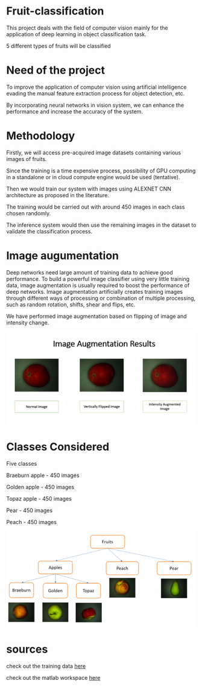 # Fruit-classification
This project deals with the field of computer vision mainly for the application of deep learning in object classification task.

5 different types of fruits will be classified

# Need of the project
To improve the application of computer vision using artificial intelligence evading the manual feature extraction process for object detection, etc.

By incorporating neural networks in vision system, we can enhance the performance and increase the accuracy of the system.

# Methodology
Firstly, we will access pre-acquired image datasets containing various images of fruits.

Since the training is a time expensive process, possibility of GPU computing in a standalone or in cloud compute engine would be used (tentative).

Then we would train our system with images using ALEXNET CNN architecture as proposed in the literature.

The training would be carried out with around 450 images in each class chosen randomly.

The inference system would then use the remaining images in the dataset to validate the classification process. 

# Image augumentation

Deep networks need large amount of training data to achieve good performance. To build a powerful image classifier using very little training data, image augmentation is usually required to boost the performance of deep networks. Image augmentation artificially creates training images through different ways of processing or combination of multiple processing, such as random rotation, shifts, shear and flips, etc.

We have performed image augmentation based on flipping of image and intensity change.

![alt text](https://github.com/madhu-korada/Fruit-classification/blob/master/image%20augumentation.PNG)

# Classes Considered

Five classes 

Braeburn apple - 450 images

Golden apple - 450 images

Topaz apple - 450 images

Pear - 450 images

Peach - 450 images


![alt text](https://github.com/madhu-korada/Fruit-classification/blob/master/5%20classes.PNG)

# sources

check out the training data [here](https://drive.google.com/open?id=149BY0HNtnD2tqXq6n_GIP5NyFNi3UovC)

check out the matlab workspace [here](https://drive.google.com/drive/u/0/folders/166ZcQvELHK-mgMMXV3EoCAZPMPzbwSRO)
